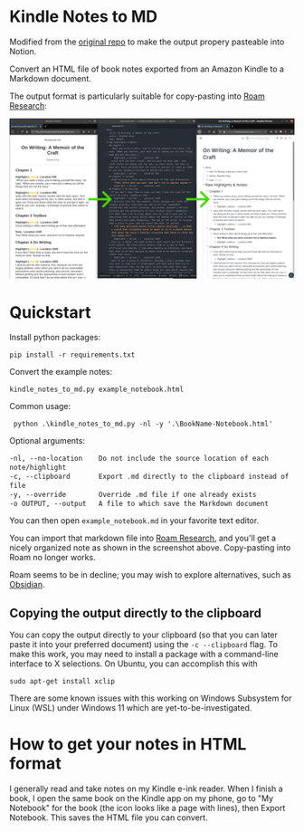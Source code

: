 # Kindle Notes to MD

Modified from the [original repo](https://github.com/krystofl/kindle-notes-to-md) to make the output propery pasteable into Notion.

Convert an HTML file of book notes exported from an Amazon Kindle to a Markdown document.

The output format is particularly suitable for copy-pasting into
[Roam Research](https://roamresearch.com):

![Screenshot](screenshot.png)


# Quickstart

Install python packages:

    pip install -r requirements.txt

Convert the example notes:

    kindle_notes_to_md.py example_notebook.html

Common usage:

     python .\kindle_notes_to_md.py -nl -y '.\BookName-Notebook.html'

Optional arguments:

    -nl, --no-location    Do not include the source location of each note/highlight
    -c, --clipboard       Export .md directly to the clipboard instead of file
    -y, --override        Override .md file if one already exists
    -o OUTPUT, --output   A file to which save the Markdown document

You can then open `example_notebook.md` in your favorite text editor.

You can import that markdown file into [Roam Research](https://roamresearch.com),
and you'll get a nicely organized note as shown in the screenshot above.
Copy-pasting into Roam no longer works.

Roam seems to be in decline; you may wish to explore alternatives,
such as [Obsidian](https://obsidian.md/).



## Copying the output directly to the clipboard

You can copy the output directly to your clipboard (so that you can later paste it into your preferred document) using the `-c --clipboard` flag. To make this work, you may need to install a package with a command-line interface to X selections. On Ubuntu, you can accomplish this with

```
sudo apt-get install xclip
```

There are some known issues with this working on Windows Subsystem for Linux (WSL) under Windows 11 which are yet-to-be-investigated.


# How to get your notes in HTML format

I generally read and take notes on my Kindle e-ink reader. When I finish a book, I open the same book on the Kindle app on my phone, go to "My Notebook" for the book (the icon looks like a page with lines), then Export Notebook. This saves the HTML file you can convert.
